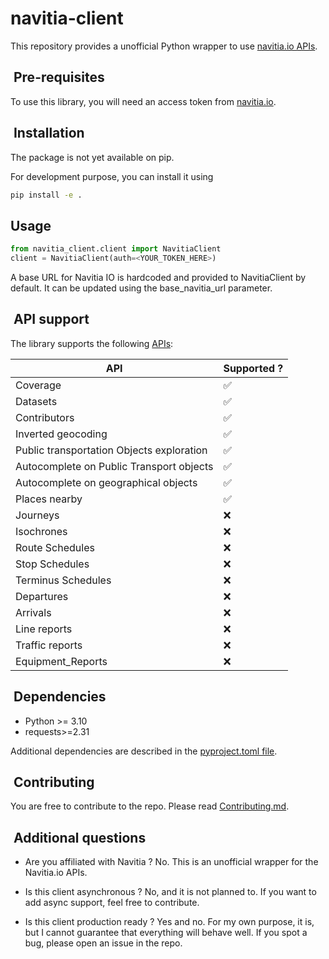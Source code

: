 # navitia-client

This repository provides a unofficial Python wrapper to use [navitia.io APIs](https://doc.navitia.io).

##  Pre-requisites

To use this library, you will need an access token from [navitia.io](https://navitia.io/tarifs/).

##  Installation

The package is not yet available on pip.

For development purpose, you can install it using

```bash
pip install -e .
```

## Usage

```python
from navitia_client.client import NavitiaClient
client = NavitiaClient(auth=<YOUR_TOKEN_HERE>)
```

A base URL for Navitia IO is hardcoded and provided to NavitiaClient by default. It can be updated using the base_navitia_url parameter.

##  API support

The library supports the following [APIs](https://doc.navitia.io/#api-catalog):

| API                                       | Supported ? |
| ----------------------------------------- | ----------- |
| Coverage                                  | ✅           |
| Datasets                                  | ✅           |
| Contributors                              | ✅           |
| Inverted geocoding                        | ✅           |
| Public transportation Objects exploration | ✅           |
| Autocomplete on Public Transport objects  | ✅           |
| Autocomplete on geographical objects      | ✅           |
| Places nearby                             | ✅           |
| Journeys                                  | ❌           |
| Isochrones                                | ❌           |
| Route Schedules                           | ❌           |
| Stop Schedules                            | ❌           |
| Terminus Schedules                        | ❌           |
| Departures                                | ❌           |
| Arrivals                                  | ❌           |
| Line reports                              | ❌           |
| Traffic reports                           | ❌           |
| Equipment_Reports                         | ❌           |

##  Dependencies

* Python >= 3.10
* requests>=2.31

Additional dependencies are described in the [pyproject.toml file](pyproject.toml).

##  Contributing

You are free to contribute to the repo. Please read [Contributing.md](CONTRIBUTING.md).

##  Additional questions

* Are you affiliated with Navitia ?
No. This is an unofficial wrapper for the Navitia.io APIs.

* Is this client asynchronous ?
No, and it is not planned to. If you want to add async support, feel free to contribute.

* Is this client production ready ?
Yes and no. For my own purpose, it is, but I cannot guarantee that everything will behave well. If you spot a bug, please open an issue in the repo.

